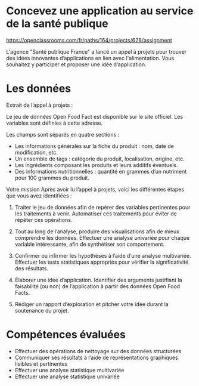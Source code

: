 # Concevez une application au service de la santé publique
https://openclassrooms.com/fr/paths/164/projects/628/assignment

L'agence "Santé publique France" a lancé un appel à projets pour trouver des idées innovantes d’applications en lien avec l'alimentation. Vous souhaitez y participer et proposer une idée d’application.

# Les données
Extrait de l’appel à projets :

  Le jeu de données Open Food Fact est disponible sur le site officiel. Les variables sont définies à cette adresse.

  Les champs sont séparés en quatre sections :

  - Les informations générales sur la fiche du produit : nom, date de modification, etc.
  - Un ensemble de tags : catégorie du produit, localisation, origine, etc.
  - Les ingrédients composant les produits et leurs additifs éventuels.
  - Des informations nutritionnelles : quantité en grammes d’un nutriment pour 100 grammes du produit.
  
Votre mission
Après avoir lu l’appel à projets, voici les différentes étapes que vous avez identifiées :

1) Traiter le jeu de données afin de repérer des variables pertinentes pour les traitements à venir. Automatiser ces traitements pour éviter de répéter ces opérations.

2) Tout au long de l’analyse, produire des visualisations afin de mieux comprendre les données. Effectuer une analyse univariée pour chaque variable intéressante, afin de synthétiser son comportement.

3) Confirmer ou infirmer les hypothèses  à l’aide d’une analyse multivariée. Effectuer les tests statistiques appropriés pour vérifier la significativité des résultats.

4) Élaborer une idée d’application. Identifier des arguments justifiant la faisabilité (ou non) de l’application à partir des données Open Food Facts.

5) Rédiger un rapport d’exploration et pitcher votre idée durant la soutenance du projet.


# Compétences évaluées
* Effectuer des opérations de nettoyage sur des données structurées
* Communiquer ses résultats à l’aide de représentations graphiques lisibles et pertinentes
* Effectuer une analyse statistique multivariée
* Effectuer une analyse statistique univariée
